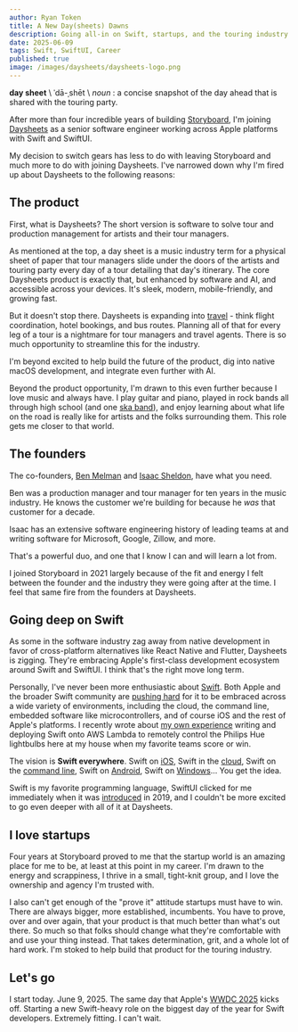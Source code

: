 ```yaml
---
author: Ryan Token
title: A New Day(sheets) Dawns
description: Going all-in on Swift, startups, and the touring industry.
date: 2025-06-09
tags: Swift, SwiftUI, Career
published: true
image: /images/daysheets/daysheets-logo.png
---
```


**day sheet** \ ˈdā-ˌshēt \ *noun* : a concise snapshot of the day ahead that is shared with the touring party.

After more than four incredible years of building [Storyboard](https://storyboard.com), I'm joining [Daysheets](https://www.daysheets.com) as a senior software engineer working across Apple platforms with Swift and SwiftUI.

My decision to switch gears has less to do with leaving Storyboard and much more to do with joining Daysheets. I've narrowed down why I'm fired up about Daysheets to the following reasons:

## The product

First, what is Daysheets? The short version is software to solve tour and production management for artists and their tour managers.

As mentioned at the top, a day sheet is a music industry term for a physical sheet of paper that tour managers slide under the doors of the artists and touring party every day of a tour detailing that day's itinerary. The core Daysheets product is exactly that, but enhanced by software and AI, and accessible across your devices. It's sleek, modern, mobile-friendly, and growing fast.

But it doesn't stop there. Daysheets is expanding into [travel](https://www.daysheets.travel) - think flight coordination, hotel bookings, and bus routes. Planning all of that for every leg of a tour is a nightmare for tour managers and travel agents. There is so much opportunity to streamline this for the industry.

I'm beyond excited to help build the future of the product, dig into native macOS development, and integrate even further with AI.

Beyond the product opportunity, I'm drawn to this even further because I love music and always have. I play guitar and piano, played in rock bands all through high school (and one [ska band](https://www.youtube.com/watch?v=TU9zvfSFGm4)), and enjoy learning about what life on the road is really like for artists and the folks surrounding them. This role gets me closer to that world.

## The founders

The co-founders, [Ben Melman](https://www.linkedin.com/in/benmelman/) and [Isaac Sheldon](https://www.linkedin.com/in/isaac-sheldon/), have what you need.

Ben was a production manager and tour manager for ten years in the music industry. He knows the customer we're building for because he *was* that customer for a decade.

Isaac has an extensive software engineering history of leading teams at and writing software for Microsoft, Google, Zillow, and more.

That's a powerful duo, and one that I know I can and will learn a lot from.

I joined Storyboard in 2021 largely because of the fit and energy I felt between the founder and the industry they were going after at the time. I feel that same fire from the founders at Daysheets.

## Going deep on Swift

As some in the software industry zag away from native development in favor of cross-platform alternatives like React Native and Flutter, Daysheets is zigging. They're embracing Apple's first-class development ecosystem around Swift and SwiftUI. I think that's the right move long term.

Personally, I've never been more enthusiastic about [Swift](https://www.swift.org). Both Apple and the broader Swift community are [pushing hard](https://www.swift.org/platform-steering-group/) for it to be embraced across a wide variety of environments, including the cloud, the command line, embedded software like microcontrollers, and of course iOS and the rest of Apple's platforms. I recently wrote about [my own experience](/blog/serverless-swift) writing and deploying Swift onto AWS Lambda to remotely control the Philips Hue lightbulbs here at my house when my favorite teams score or win.

The vision is **Swift everywhere**. Swift on [iOS](https://www.swift.org/getting-started/swiftui/), Swift in the [cloud](https://www.swift.org/get-started/cloud-services/), Swift on the [command line](https://www.swift.org/get-started/command-line-tools/), Swift on [Android](https://skip.tools), Swift on [Windows](https://www.swift.org/blog/swift-everywhere-windows-interop/)... You get the idea.

Swift is my favorite programming language, SwiftUI clicked for me immediately when it was [introduced](https://developer.apple.com/videos/play/wwdc2019/204) in 2019, and I couldn't be more excited to go even deeper with all of it at Daysheets.

## I love startups

Four years at Storyboard proved to me that the startup world is an amazing place for me to be, at least at this point in my career. I'm drawn to the energy and scrappiness, I thrive in a small, tight-knit group, and I love the ownership and agency I'm trusted with.

I also can't get enough of the "prove it" attitude startups must have to win. There are always bigger, more established, incumbents. You have to prove, over and over again, that your product is that much better than what's out there. So much so that folks should change what they're comfortable with and use your thing instead. That takes determination, grit, and a whole lot of hard work. I'm stoked to help build that product for the touring industry.

## Let's go

I start today. June 9, 2025. The same day that Apple's [WWDC 2025](https://developer.apple.com/wwdc25/) kicks off. Starting a new Swift-heavy role on the biggest day of the year for Swift developers. Extremely fitting. I can't wait.
